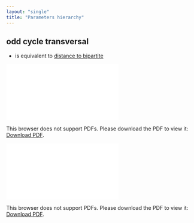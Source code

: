 ```yaml
---
layout: "single"
title: "Parameters hierarchy"
---
```

<!--this is a generated file-->

## odd cycle transversal
* is equivalent to [distance to bipartite](#cLHJkW_dist)

<object data="../local_gKMCdj.pdf" type="application/pdf" width="100%" height="480px"><embed src="../local_gKMCdj.pdf"><p>This browser does not support PDFs. Please download the PDF to view it: <a href="../local_gKMCdj.pdf">Download PDF</a>.</p></embed></object>


<object data="../gKMCdj.pdf" type="application/pdf" width="100%" height="480px"><embed src="../gKMCdj.pdf"><p>This browser does not support PDFs. Please download the PDF to view it: <a href="../gKMCdj.pdf">Download PDF</a>.</p></embed></object>

